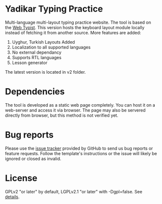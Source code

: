 # Yadikar Typing Practice
Multi-language multi-layout typing practice website. The tool is based on the [Web Typist](https://github.com/OneDeadKey/webtypist). This version hosts the keyboard layout module locally instead of fetching it from another source. More features are added:
1. Uyghur, Turkish Layouts Added
2. Localization to all supported languages
3. No external dependancy
4. Supports RTL languages
5. Lesson generator

The latest version is located in v2 folder.

# Dependencies
The tool is developed as a static web page completely. You can host it on a web-server and access it via browser. The page may also be servered directly from browser, but this method is not verified yet.

# Bug reports
Please use the [issue tracker](https://github.com/Yadikar-Cloud/Yadikar-Typest/issues) provided by GitHub to send us bug reports or feature requests. Follow the template's instructions or the issue will likely be ignored or closed as invalid.

# License
GPLv2 "or later" by default, LGPLv2.1 "or later" with -Dgpl=false. See [details](https://github.com/Yadikar-Cloud/Yadikar-Typest/blob/main/LICENSE).
